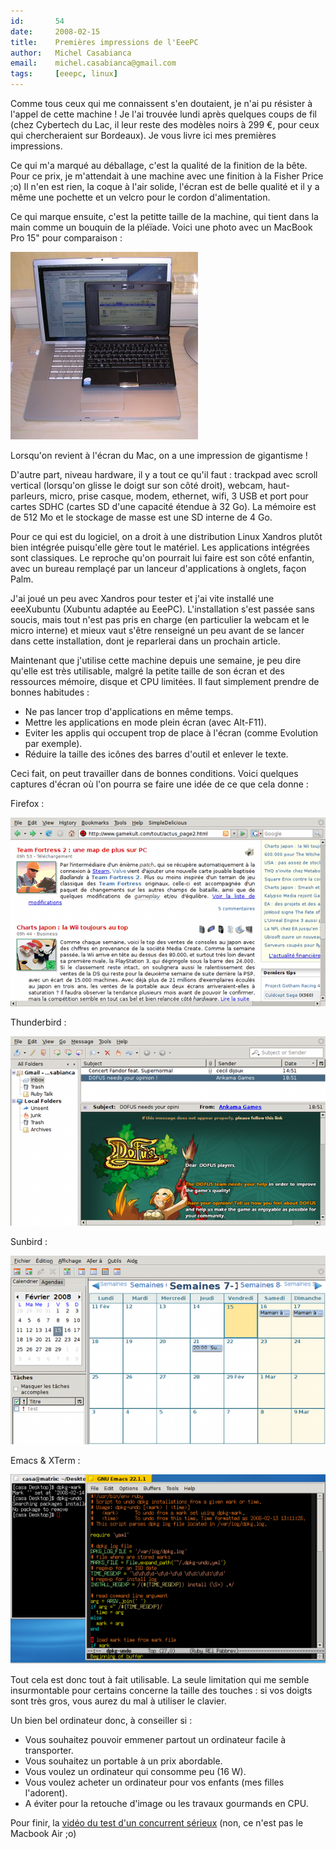 ```yaml
---
id:       54
date:     2008-02-15
title:    Premières impressions de l'EeePC
author:   Michel Casabianca
email:    michel.casabianca@gmail.com
tags:     [eeepc, linux]
---
```


Comme tous ceux qui me connaissent s'en doutaient, je n'ai pu résister à l'appel de cette machine ! Je l'ai trouvée lundi après quelques coups de fil (chez Cybertech du Lac, il leur reste des modèles noirs à 299 €, pour ceux qui chercheraient sur Bordeaux). Je vous livre ici mes premières impressions.

Ce qui m'a marqué au déballage, c'est la qualité de la finition de la bête. Pour ce prix, je m'attendait à une machine avec une finition à la Fisher Price ;o) Il n'en est rien, la coque à l'air solide, l'écran est de belle qualité et il y a même une pochette et un velcro pour le cordon d'alimentation.

Ce qui marque ensuite, c'est la petitte taille de la machine, qui tient dans la main comme un bouquin de la pléïade. Voici une photo avec un MacBook Pro 15" pour comparaison :

![](mac-eeepc.png)

Lorsqu'on revient à l'écran du Mac, on a une impression de gigantisme !

D'autre part, niveau hardware, il y a tout ce qu'il faut : trackpad avec scroll vertical (lorsqu'on glisse le doigt sur son côté droit), webcam, haut-parleurs, micro, prise casque, modem, ethernet, wifi, 3 USB et port pour cartes SDHC (cartes SD d'une capacité étendue à 32 Go). La mémoire est de 512 Mo et le stockage de masse est une SD interne de 4 Go.

Pour ce qui est du logiciel, on a droit à une distribution Linux Xandros plutôt bien intégrée puisqu'elle gère tout le matériel. Les applications intégrées sont classiques. Le reproche qu'on pourrait lui faire est son côté enfantin, avec un bureau remplaçé par un lanceur d'applications à onglets, façon Palm.

J'ai joué un peu avec Xandros pour tester et j'ai vite installé une eeeXubuntu (Xubuntu adaptée au EeePC). L'installation s'est passée sans soucis, mais tout n'est pas pris en charge (en particulier la webcam et le micro interne) et mieux vaut s'être renseigné un peu avant de se lancer dans cette installation, dont je reparlerai dans un prochain article.

Maintenant que j'utilise cette machine depuis une semaine, je peu dire qu'elle est très utilisable, malgré la petite taille de son écran et des ressources mémoire, disque et CPU limitées. Il faut simplement prendre de bonnes habitudes :

- Ne pas lancer trop d'applications en même temps.
- Mettre les applications en mode plein écran (avec Alt-F11).
- Eviter les applis qui occupent trop de place à l'écran (comme Evolution par exemple).
- Réduire la taille des icônes des barres d'outil et enlever le texte.


Ceci fait, on peut travailler dans de bonnes conditions. Voici quelques captures d'écran où l'on pourra se faire une idée de ce que cela donne :

Firefox :

![](eeess-firefox.png)

Thunderbird :

![](eeess-thunderbird.png)

Sunbird :

![](eeess-sunbird.png)

Emacs & XTerm :

![](eeess-emacs.png)

Tout cela est donc tout à fait utilisable. La seule limitation qui me semble insurmontable pour certains concerne la taille des touches : si vos doigts sont très gros, vous aurez du mal à utiliser le clavier.

Un bien bel ordinateur donc, à conseiller si :

- Vous souhaitez pouvoir emmener partout un ordinateur facile à transporter.
- Vous souhaitez un portable à un prix abordable.
- Vous voulez un ordinateur qui consomme peu (16 W).
- Vous voulez acheter un ordinateur pour vos enfants (mes filles l'adorent).
- A éviter pour la retouche d'image ou les travaux gourmands en CPU.


Pour finir, la [vidéo du test d'un concurrent sérieux](http://fr.youtube.com/watch?v=b9du5U6Nk4U) (non, ce n'est pas le Macbook Air ;o)

